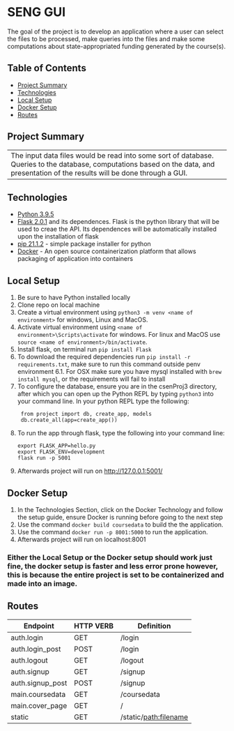 #  SENG GUI
The goal
of the project is to develop an application where a user can select the files to be processed, make queries
into the files and make some computations about state-appropriated funding generated by the course(s). 

## Table of Contents
* [Project Summary](#project-summary)
* [Technologies](#technologies)
* [Local Setup](#local-setup)
* [Docker Setup](#docker-setup)
* [Routes](#routes)

## Project Summary
<table>
<tr>
<td>
The input data files would be read into some sort of database. Queries to the database,
computations based on the data, and presentation of the results will be done through a GUI.
</td>
</tr>
</table>

## Technologies
* [Python 3.9.5](https://www.python.org/downloads/) 
* [Flask 2.0.1](https://flask.palletsprojects.com/en/2.0.x/) and its dependences. Flask is the python library that will be used to creae the API. Its dependences will be automatically installed upon the installation of flask
* [pip 21.1.2](https://pypi.org/project/pip/) - simple package installer for python
* [Docker](https://hub.docker.com/editions/community/docker-ce-desktop-window) - An open source containerization platform that allows packaging of application into containers


## Local Setup
1.  Be sure to have Python installed locally
2.  Clone repo on local machine
3.  Create a virtual environment using `python3 -m venv <name of environment>` for windows, Linux and MacOS.
4.  Activate virtual environment using  `<name of environment>\Scripts\activate` for windows. For linux and MacOS use `source <name of environment>/bin/activate`.
5. Install flask, on terminal run `pip install Flask`
6. To download the required dependencies run `pip install -r requirements.txt`, make sure to run this command outside penv environment
    6.1. For OSX make sure you have mysql installed with `brew install mysql`, or the requirements will fail to install 
7. To configure the database, ensure you are in the csenProj3  directory, after which you can open up the Python REPL by typing `python3`
    into your command line. 
    In your python REPL type the following:
    ```
     from project import db, create_app, models
     db.create_all(app=create_app())
     ```
8. To run the app through flask, type the following into your command line:
      ```
      export FLASK_APP=hello.py
      export FLASK_ENV=development
      flask run -p 5001
      ```
9. Afterwards project will run on http://127.0.0.1:5001/



## Docker Setup
1. In the Technologies Section, click on the Docker Technology and follow the setup guide, ensure Docker is running before going to the next step
2. Use the command `docker build coursedata` to build the the application.
3. Use the command `docker run -p 8001:5000` to run the application.
4. Afterwards project will run on localhost:8001



### Either the Local Setup or the Docker setup should work just fine, the docker setup is faster and less error prone however, this is because the entire project is set to be containerized and made into an image.

## Routes

| Endpoint      | HTTP VERB   | Definition  |
| ------------- | ----------- | ----------- | 
|auth.login       | GET     | /login|
|auth.login_post  | POST     |/login|
|auth.logout      | GET      |/logout|
|auth.signup      | GET      |/signup|
|auth.signup_post  |POST     |/signup|
|main.coursedata  | GET      |/coursedata|
|main.cover_page  | GET      |/|
|static            |GET      |/static/<path:filename>|

